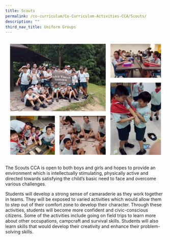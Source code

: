 ```yaml
---
title: Scouts
permalink: /co-curriculum/Co-Curriculum-Activities-CCA/Scouts/
description: ""
third_nav_title: Uniform Groups​
---
```

![](/images/Scouts%20CCA.jpeg)

The Scouts CCA is open to both boys and girls and hopes to provide an environment which is intellectually stimulating, physically active and directed towards satisfying the child’s basic need to face and overcome various challenges.

  

Students will develop a strong sense of camaraderie as they work together in teams. They will be exposed to varied activities which would allow them to step out of their comfort zone to develop their character. Through these activities, students will become more confident and civic-conscious citizens. Some of the activities include going on field trips to learn more about other occupations, campcraft and survival skills. Students will also learn skills that would develop their creativity and enhance their problem-solving skills.